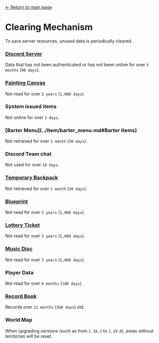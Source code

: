 [← Return to main page](../)
# Clearing Mechanism
To save server resources, unused data is periodically cleared.

### [Discord Server](discord_server.md)
Data that has not been authenticated or has not been online for over `3 months` (`90 days`).

### [Painting Canvas](../item/draw_map.md)
Not read for over `3 years` (`1,080 days`).

### System issued items
Not online for over `3 days`.

### [Barter Menu](../item/barter_menu.md#Barter Items)
Not retrieved for over `1 month` (`30 days`).

### Discord Team chat
Not used for over `10 days`.

### [Temporary Backpack](cat_bowl.md)
Not retrieved for over `1 month` (`30 days`).

### [Blueprint](../item/build_blueprint.md)
Not read for over `3 years` (`1,080 days`).

### [Lottery Ticket](../item/lottery_ticket.md)
Not read for over `3 years` (`1,080 days`).

### [Music Disc](../item/music_box.md)
Not read for over `3 years` (`1,080 days`).

### Player Data
Not read for over `6 months` (`180 days`).

### [Record Book](../item/logger_menu.md)
Records over `12 months` (`360 days`) old.

### World Map
When upgrading versions (such as from `1.18.2` to `1.19.0`), areas without territories will be reset.
